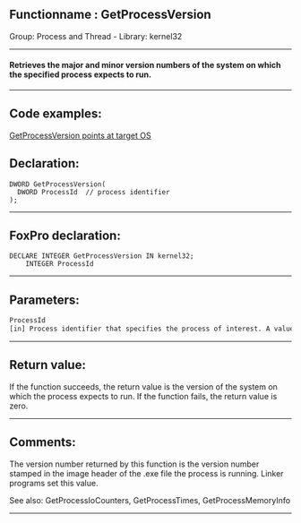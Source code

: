 <link rel="stylesheet" type="text/css" href="../../css/win32api.css">  
<link rel="stylesheet" href="https://cdnjs.cloudflare.com/ajax/libs/font-awesome/4.7.0/css/font-awesome.min.css">

## Functionname : GetProcessVersion
Group: Process and Thread - Library: kernel32    
***  


#### Retrieves the major and minor version numbers of the system on which the specified process expects to run.
***  


## Code examples:
[GetProcessVersion points at target OS](../../samples/sample_170.md)  

## Declaration:
```foxpro  
DWORD GetProcessVersion(
  DWORD ProcessId  // process identifier
);  
```  
***  


## FoxPro declaration:
```foxpro  
DECLARE INTEGER GetProcessVersion IN kernel32;
	INTEGER ProcessId  
```  
***  


## Parameters:
```txt  
ProcessId
[in] Process identifier that specifies the process of interest. A value of zero specifies the calling process.  
```  
***  


## Return value:
If the function succeeds, the return value is the version of the system on which the process expects to run. If the function fails, the return value is zero.   
***  


## Comments:
The version number returned by this function is the version number stamped in the image header of the .exe file the process is running. Linker programs set this value.   
  
See also: GetProcessIoCounters, GetProcessTimes,  GetProcessMemoryInfo   
  
***  

